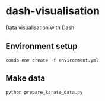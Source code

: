 # dash-visualisation
Data visualisation with Dash

## Environment setup
```
conda env create -f environment.yml
```

## Make data
```
python prepare_karate_data.py
```

